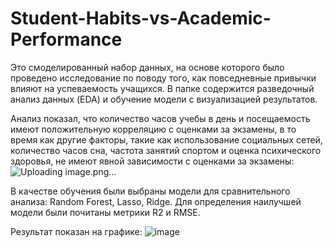 # Student-Habits-vs-Academic-Performance

Это смоделированный набор данных, на основе которого было проведено исследование по поводу того, как повседневные привычки влияют на успеваемость учащихся.
В папке содержится разведочный анализ данных (EDA) и обучение модели с визуализацией результатов.

Анализ показал, что количество часов учебы в день и посещаемость имеют положительную корреляцию с оценками за экзамены, в то время как другие факторы, такие как использование социальных сетей, количество часов сна, частота занятий спортом и оценка психического здоровья, не имеют явной зависимости с оценками за экзамены:
![Uploading image.png…]()


В качестве обучения были выбраны модели для сравнительного анализа: Random Forest, Lasso, Ridge.
Для определения наилучшей модели были почитаны метрики R2 и RMSE.

Результат показан на графике:
![image](https://github.com/user-attachments/assets/7cd4f5de-d45b-491d-bab1-2aedab42758c)

